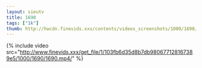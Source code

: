 ```yaml
--- 
layout: sieutv
title: 1690
tags: ["1k"]
thumb: http://hwcdn.finevids.xxx/contents/videos_screenshots/1000/1690/preview.mp4.jpg
---
```

{% include video src="http://www.finevids.xxx/get_file/1/103fb6d35d8b7db980677128167389e5/1000/1690/1690.mp4/" %} 
